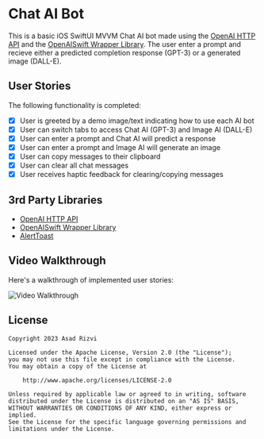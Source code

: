 # Chat AI Bot

This is a basic iOS SwiftUI MVVM Chat AI bot made using the [OpenAI HTTP API](https://platform.openai.com/docs/api-reference) and the [OpenAISwift Wrapper Library](https://github.com/adamrushy/OpenAISwift). The user enter a prompt and recieve either a predicted completion response (GPT-3) or a generated image (DALL-E).

## User Stories

The following functionality is completed:

- [x] User is greeted by a demo image/text indicating how to use each AI bot
- [x] User can switch tabs to access Chat AI (GPT-3) and Image AI (DALL-E)
- [x] User can enter a prompt and Chat AI will predict a response
- [x] User can enter a prompt and Image AI will generate an image
- [x] User can copy messages to their clipboard
- [x] User can clear all chat messages
- [x] User receives haptic feedback for clearing/copying messages

## 3rd Party Libraries
* [OpenAI HTTP API](https://platform.openai.com/docs/api-reference)
* [OpenAISwift Wrapper Library](https://github.com/adamrushy/OpenAISwift)
* [AlertToast](https://github.com/elai950/AlertToast)

## Video Walkthrough

Here's a walkthrough of implemented user stories:

<img src='demo.gif' title='Video Walkthrough' width='' alt='Video Walkthrough' /><br>

## License

    Copyright 2023 Asad Rizvi

    Licensed under the Apache License, Version 2.0 (the "License");
    you may not use this file except in compliance with the License.
    You may obtain a copy of the License at

        http://www.apache.org/licenses/LICENSE-2.0

    Unless required by applicable law or agreed to in writing, software
    distributed under the License is distributed on an "AS IS" BASIS,
    WITHOUT WARRANTIES OR CONDITIONS OF ANY KIND, either express or implied.
    See the License for the specific language governing permissions and
    limitations under the License.
